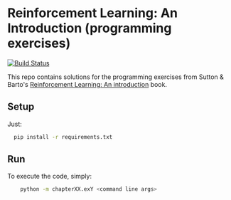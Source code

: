 # Reinforcement Learning: An Introduction (programming exercises)

[![Build Status](https://travis-ci.org/jmrf/RL-an-introduction.svg.png?branch={{branch}})](https://travis-ci.org/jmrf/RL-an-introduction)


This repo contains solutions for the programming exercises from Sutton & Barto's
[Reinforcement Learning: An introduction](https://drive.google.com/file/d/1opPSz5AZ_kVa1uWOdOiveNiBFiEOHjkG/view) book.


## Setup

Just:
```bash
  pip install -r requirements.txt
```

## Run

To execute the code, simply:
```bash
    python -m chapterXX.exY <command line args>
```
